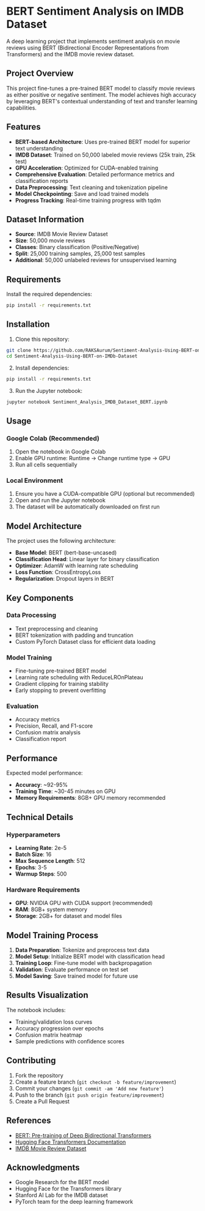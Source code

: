 # BERT Sentiment Analysis on IMDB Dataset

A deep learning project that implements sentiment analysis on movie reviews using BERT (Bidirectional Encoder Representations from Transformers) and the IMDB movie review dataset.

## Project Overview

This project fine-tunes a pre-trained BERT model to classify movie reviews as either positive or negative sentiment. The model achieves high accuracy by leveraging BERT's contextual understanding of text and transfer learning capabilities.

## Features

- **BERT-based Architecture**: Uses pre-trained BERT model for superior text understanding
- **IMDB Dataset**: Trained on 50,000 labeled movie reviews (25k train, 25k test)
- **GPU Acceleration**: Optimized for CUDA-enabled training
- **Comprehensive Evaluation**: Detailed performance metrics and classification reports
- **Data Preprocessing**: Text cleaning and tokenization pipeline
- **Model Checkpointing**: Save and load trained models
- **Progress Tracking**: Real-time training progress with tqdm

## Dataset Information

- **Source**: IMDB Movie Review Dataset
- **Size**: 50,000 movie reviews
- **Classes**: Binary classification (Positive/Negative)
- **Split**: 25,000 training samples, 25,000 test samples
- **Additional**: 50,000 unlabeled reviews for unsupervised learning

## Requirements

Install the required dependencies:
```bash
pip install -r requirements.txt
```
## Installation

1. Clone this repository:
```bash
git clone https://github.com/RAKSAurum/Sentiment-Analysis-Using-BERT-on-IMDb-Dataset.git
cd Sentiment-Analysis-Using-BERT-on-IMDb-Dataset
```

2. Install dependencies:
```bash
pip install -r requirements.txt
```

3. Run the Jupyter notebook:
```bash
jupyter notebook Sentiment_Analysis_IMDB_Dataset_BERT.ipynb
```

## Usage

### Google Colab (Recommended)

1. Open the notebook in Google Colab
2. Enable GPU runtime: Runtime → Change runtime type → GPU
3. Run all cells sequentially

### Local Environment

1. Ensure you have a CUDA-compatible GPU (optional but recommended)
2. Open and run the Jupyter notebook
3. The dataset will be automatically downloaded on first run

## Model Architecture

The project uses the following architecture:

- **Base Model**: BERT (bert-base-uncased)
- **Classification Head**: Linear layer for binary classification
- **Optimizer**: AdamW with learning rate scheduling
- **Loss Function**: CrossEntropyLoss
- **Regularization**: Dropout layers in BERT

## Key Components

### Data Processing
- Text preprocessing and cleaning
- BERT tokenization with padding and truncation
- Custom PyTorch Dataset class for efficient data loading

### Model Training
- Fine-tuning pre-trained BERT model
- Learning rate scheduling with ReduceLROnPlateau
- Gradient clipping for training stability
- Early stopping to prevent overfitting

### Evaluation
- Accuracy metrics
- Precision, Recall, and F1-score
- Confusion matrix analysis
- Classification report

## Performance

Expected model performance:
- **Accuracy**: ~92-95%
- **Training Time**: ~30-45 minutes on GPU
- **Memory Requirements**: 8GB+ GPU memory recommended

## Technical Details

### Hyperparameters
- **Learning Rate**: 2e-5
- **Batch Size**: 16
- **Max Sequence Length**: 512
- **Epochs**: 3-5
- **Warmup Steps**: 500

### Hardware Requirements
- **GPU**: NVIDIA GPU with CUDA support (recommended)
- **RAM**: 8GB+ system memory
- **Storage**: 2GB+ for dataset and model files

## Model Training Process

1. **Data Preparation**: Tokenize and preprocess text data
2. **Model Setup**: Initialize BERT model with classification head
3. **Training Loop**: Fine-tune model with backpropagation
4. **Validation**: Evaluate performance on test set
5. **Model Saving**: Save trained model for future use

## Results Visualization

The notebook includes:
- Training/validation loss curves
- Accuracy progression over epochs
- Confusion matrix heatmap
- Sample predictions with confidence scores

## Contributing

1. Fork the repository
2. Create a feature branch (`git checkout -b feature/improvement`)
3. Commit your changes (`git commit -am 'Add new feature'`)
4. Push to the branch (`git push origin feature/improvement`)
5. Create a Pull Request

## References

- [BERT: Pre-training of Deep Bidirectional Transformers](https://arxiv.org/abs/1810.04805)
- [Hugging Face Transformers Documentation](https://huggingface.co/docs/transformers)
- [IMDB Movie Review Dataset](http://ai.stanford.edu/~amaas/data/sentiment/)

## Acknowledgments

- Google Research for the BERT model
- Hugging Face for the Transformers library
- Stanford AI Lab for the IMDB dataset
- PyTorch team for the deep learning framework
